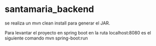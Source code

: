 # santamaria_backend
se realiza un mvn clean install para generar el JAR.

Para levantar el proyecto en spring boot en la ruta localhost:8080 es el siguiente comando
mvn spring-boot:run
